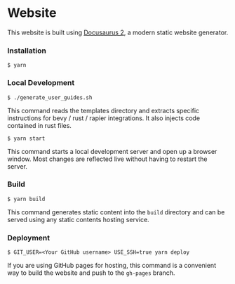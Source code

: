 # Website

This website is built using [Docusaurus 2](https://v2.docusaurus.io/), a modern static website generator.

### Installation

```
$ yarn
```

### Local Development


```
$ ./generate_user_guides.sh
```

This command reads the templates directory and extracts specific instructions for bevy / rust / rapier integrations. It also injects code contained in rust files.

```
$ yarn start
```

This command starts a local development server and open up a browser window. Most changes are reflected live without having to restart the server.



### Build

```
$ yarn build
```

This command generates static content into the `build` directory and can be served using any static contents hosting service.

### Deployment

```
$ GIT_USER=<Your GitHub username> USE_SSH=true yarn deploy
```

If you are using GitHub pages for hosting, this command is a convenient way to build the website and push to the `gh-pages` branch.
